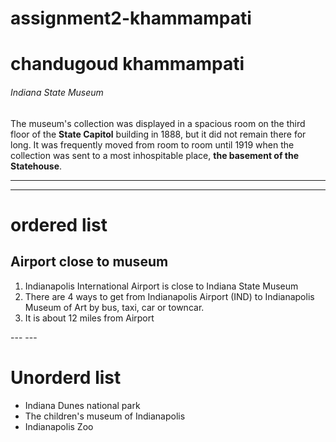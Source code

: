 # assignment2-khammampati
# chandugoud khammampati
###### Indiana State Museum
The museum's collection was displayed in a spacious room on the third floor of the **State Capitol** building in 1888, but it did not remain there for long. It was frequently moved from room to room until 1919 when the collection was sent to a most inhospitable place, **the basement of the Statehouse**.
*** 
***
# ordered list
## Airport close to museum
<ol>
<li>Indianapolis International Airport  is close to Indiana State Museum </li>
<li> There are 4 ways to get from Indianapolis Airport (IND) to Indianapolis Museum of Art by bus, taxi, car or towncar.</li>
<li>It is about 12 miles from Airport</li>
</ol>
---
---

# Unorderd list
<ul>
<li>Indiana  Dunes national park</li>
<li>The  children's museum of Indianapolis</li>
<li>Indianapolis Zoo</li>
</ul>


